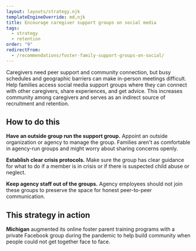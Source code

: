 ```yaml
---
layout: layouts/strategy.njk
templateEngineOverride: md,njk
title: Encourage caregiver support groups on social media
tags:
  - strategy
  - retention
order: "9"
redirectFrom:
  - /recommendations/foster-family-support-groups-on-social/
---
```


Caregivers need peer support and community connection, but busy schedules and geographic barriers can make in-person meetings difficult. Help families access social media support groups where they can connect with other caregivers, share experiences, and get advice. This increases community among caregivers and serves as an indirect source of recruitment and retention.

## How to do this

**Have an outside group run the support group.** Appoint an outside organization or agency to manage the group. Families aren't as comfortable in agency-run groups and might worry about sharing concerns openly.

**Establish clear crisis protocols.** Make sure the group has clear guidance for what to do if a member is in crisis or if there is suspected child abuse or neglect.

**Keep agency staff out of the groups.** Agency employees should not join these groups to preserve the space for honest peer-to-peer communication.

## This strategy in action

**Michigan** augmented its online foster parent training programs with a private Facebook group during the pandemic to help build community when people could not get together face to face.